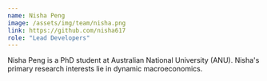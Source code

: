 ```yaml
---
name: Nisha Peng
image: /assets/img/team/nisha.png
link: https://github.com/nisha617
role: "Lead Developers"
---
```

Nisha Peng is a PhD student at Australian National University (ANU). Nisha's primary research interests lie in dynamic macroeconomics.